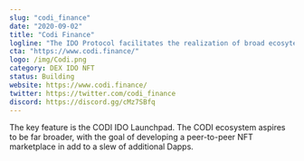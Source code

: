 ```yaml
---
slug: "codi_finance"
date: "2020-09-02"
title: "Codi Finance"
logline: "The IDO Protocol facilitates the realization of broad ecosytem financial ideas."
cta: "https://www.codi.finance/"
logo: /img/Codi.png
category: DEX IDO NFT
status: Building
website: https://www.codi.finance/
twitter: https://twitter.com/codi_finance
discord: https://discord.gg/cMz7SBfq
---
```


The key feature is the CODI IDO Launchpad. The CODI ecosystem aspires to be far broader, with the goal of developing a peer-to-peer NFT marketplace in add to a slew of additional Dapps.

